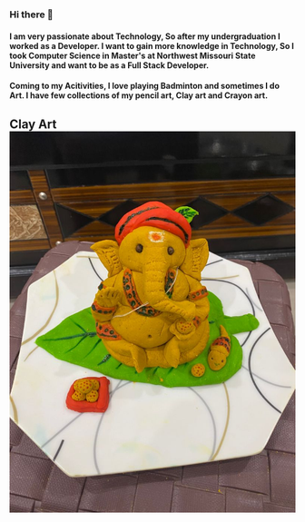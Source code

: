 ### Hi there 👋

<!--
**vanamamohith/vanamamohith** is a ✨ _special_ ✨ repository because its `README.md` (this file) appears on your GitHub profile.

Here are some ideas to get you started:

- 🔭 I’m currently working on ...
- 🌱 I’m currently learning ...
- 👯 I’m looking to collaborate on ...
- 🤔 I’m looking for help with ...
- 💬 Ask me about ...
- 📫 How to reach me: ...
- 😄 Pronouns: ...
- ⚡ Fun fact: ...
-->
#### I am very passionate about Technology, So after my undergraduation I worked as a Developer. I want to gain more knowledge in Technology, So I took Computer Science in Master's at Northwest Missouri State University and want to be as a Full Stack Developer.

#### Coming to my Acitivities, I love playing Badminton and sometimes I do Art. I have few collections of my pencil art, Clay art and Crayon art.
## Clay Art ![Clay Art](Clay.jpeg)


